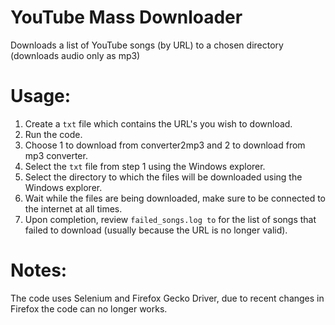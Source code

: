 # YouTube Mass Downloader
Downloads a list of YouTube songs (by URL) to a chosen directory (downloads audio only as mp3)

# Usage:
1. Create a `txt` file which contains the URL's you wish to download.
2. Run the code.
3. Choose 1 to download from converter2mp3 and 2 to download from mp3 converter.
4. Select the `txt` file from step 1 using the Windows explorer.
5. Select the directory to which the files will be downloaded using the Windows explorer.
6. Wait while the files are being downloaded, make sure to be connected to the internet at all times.
7. Upon completion, review `failed_songs.log to` for the list of songs that failed to download (usually because the URL is no longer valid).

# Notes:
The code uses Selenium and Firefox Gecko Driver, due to recent changes in Firefox the code can no longer works.
